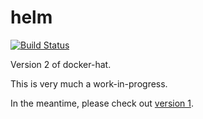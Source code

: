 # helm
[![Build Status](https://travis-ci.org/Sitback/helm.svg?branch=master)](https://travis-ci.org/Sitback/helm)

Version 2 of docker-hat.

This is very much a work-in-progress.

In the meantime, please check out [version 1](https://github.com/chinthakagodawita/docker-hat).
